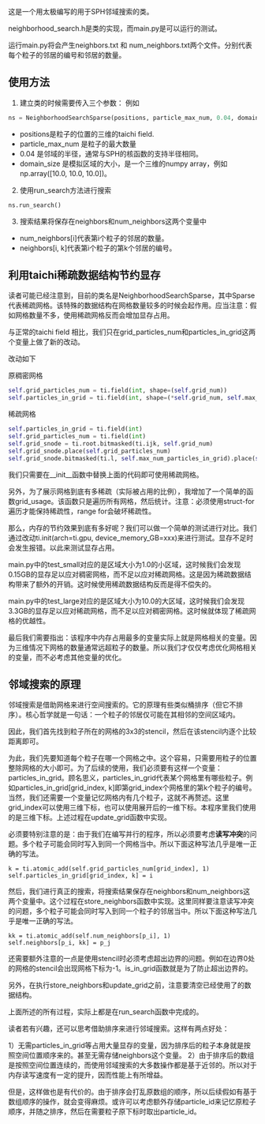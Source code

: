 这是一个用太极编写的用于SPH邻域搜索的类。

neighborhood_search.h是类的实现，而main.py是可以运行的测试。

运行main.py将会产生neighbors.txt 和 num_neighbors.txt两个文件。分别代表每个粒子的邻居的编号和邻居的数量。


## 使用方法
1. 建立类的时候需要传入三个参数：
  例如
``` python
ns = NeighborhoodSearchSparse(positions, particle_max_num, 0.04, domain_size)
```
- positions是粒子的位置的三维的taichi field.
- particle_max_num 是粒子的最大数量
- 0.04 是邻域的半径，通常与SPH的核函数的支持半径相同。
- domain_size 是模拟区域的大小，是一个三维的numpy array，例如np.array([10.0, 10.0, 10.0])。

2. 使用run_search方法进行搜索
```python
ns.run_search()
```

3. 搜索结果将保存在neighbors和num_neighbors这两个变量中

- num_neighbors[i]代表第i个粒子的邻居的数量。
- neighbors[i, k]代表第i个粒子的第k个邻居的编号。

## 利用taichi稀疏数据结构节约显存

读者可能已经注意到，目前的类名是NeighborhoodSearchSparse，其中Sparse代表稀疏网格。该特殊的数据结构在网格数量较多的时候会起作用。应当注意：假如网格数量不多，使用稀疏网格反而会增加显存占用。

与正常的taichi field 相比，我们只在grid_particles_num和particles_in_grid这两个变量上做了新的改动。

改动如下

原稠密网格
```python
self.grid_particles_num = ti.field(int, shape=(self.grid_num))
self.particles_in_grid = ti.field(int, shape=(*self.grid_num, self.max_num_particles_in_grid))
```

稀疏网格
```python
self.particles_in_grid = ti.field(int)
self.grid_particles_num = ti.field(int)
self.grid_snode = ti.root.bitmasked(ti.ijk, self.grid_num)
self.grid_snode.place(self.grid_particles_num)
self.grid_snode.bitmasked(ti.l, self.max_num_particles_in_grid).place(self.particles_in_grid)
```

我们只需要在__init__函数中替换上面的代码即可使用稀疏网格。

另外，为了展示网格到底有多稀疏（实际被占用的比例），我增加了一个简单的函数grid_usage。该函数只是遍历所有网格，然后统计。注意：必须使用struct-for 遍历才能保持稀疏性，range for会破坏稀疏性。


那么，内存的节约效果到底有多好呢？我们可以做一个简单的测试进行对比。我们通过改动ti.init(arch=ti.gpu, device_memory_GB=xxx)来进行测试。显存不足时会发生报错。以此来测试显存占用。

main.py中的test_small对应的是区域大小为1.0的小区域，这时候我们会发现0.15GB的显存足以应对稠密网格，而不足以应对稀疏网格。这是因为稀疏数据结构带来了额外的开销。这时候使用稀疏数据结构反而是得不偿失的。

main.py中的test_large对应的是区域大小为10.0的大区域，这时候我们会发现3.3GB的显存足以应对稀疏网格，而不足以应对稠密网格。这时候就体现了稀疏网格的优越性。

最后我们需要指出：该程序中内存占用最多的变量实际上就是网格相关的变量。因为三维情况下网格的数量通常远超粒子的数量。所以我们才仅仅考虑优化网格相关的变量，而不必考虑其他变量的优化。

## 邻域搜索的原理

邻域搜索是借助网格来进行空间搜索的。它的原理有些类似桶排序（但它不排序）。核心哲学就是一句话：一个粒子的邻居仅可能在其相邻的空间区域内。

因此，我们首先找到粒子所在的网格的3x3的stencil，然后在该stencil内逐个比较距离即可。

为此，我们先要知道每个粒子在哪一个网格之中。这个容易，只需要用粒子的位置整除网格的大小即可。为了后续的使用，我们必须要有这样一个变量：particles_in_grid。顾名思义，particles_in_grid代表某个网格里有哪些粒子。例如particles_in_grid[grid_index, k]即第grid_index个网格里的第k个粒子的编号。当然，我们还需要一个变量记忆网格内有几个粒子，这就不再赘述。这里grid_index可以使用三维下标，也可以使用展开后的一维下标。本程序里我们使用的是三维下标。上述过程在update_grid函数中实现。

必须要特别注意的是：由于我们在编写并行的程序，所以必须要考虑**读写冲突**的问题。多个粒子可能会同时写入到同一个网格当中。所以下面这种写法几乎是唯一正确的写法。
```
k = ti.atomic_add(self.grid_particles_num[grid_index], 1)
self.particles_in_grid[grid_index, k] = i
```

然后，我们进行真正的搜索，将搜索结果保存在neighbors和num_neighbors这两个变量中。这个过程在store_neighbors函数中实现。这里同样要注意读写冲突的问题，多个粒子可能会同时写入到同一个粒子的邻居当中。所以下面这种写法几乎是唯一正确的写法。
```
kk = ti.atomic_add(self.num_neighbors[p_i], 1)
self.neighbors[p_i, kk] = p_j
```

还需要额外注意的一点是使用stencil时必须考虑超出边界的问题。例如在边界0处的网格的stencil会出现网格下标为-1。is_in_grid函数就是为了防止超出边界的。

另外，在执行store_neighbors和update_grid之前，注意要清空已经使用了的数据结构。

上面所述的所有过程，实际上都是在run_search函数中完成的。


读者若有兴趣，还可以思考借助排序来进行邻域搜索。这样有两点好处：

1）无需particles_in_grid等占用大量显存的变量，因为排序后的粒子本身就是按照空间位置顺序来的。甚至无需存储neighbors这个变量。
2）由于排序后的数组是按照空间位置连续的，而使用邻域搜索的大多数操作都是基于近邻的。所以对于内存读写速度有一定的提升，因而性能上有所增益。

但是，这样做也是有代价的。由于排序会打乱原数组的顺序，所以后续假如有基于数组顺序的操作，就会变得麻烦。或许可以考虑额外存储particle_id来记忆原粒子顺序，并随之排序，然后在需要粒子原下标时取出particle_id。